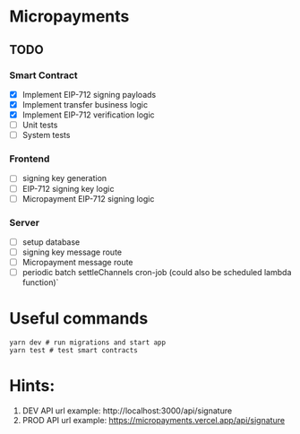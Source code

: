 # Micropayments

## TODO

### Smart Contract

- [x] Implement EIP-712 signing payloads
- [x] Implement transfer business logic
- [x] Implement EIP-712 verification logic
- [ ] Unit tests
- [ ] System tests

### Frontend

- [ ] signing key generation
- [ ] EIP-712 signing key logic
- [ ] Micropayment EIP-712 signing logic

### Server

- [ ] setup database
- [ ] signing key message route
- [ ] Micropayment message route
- [ ] periodic batch settleChannels cron-job (could also be scheduled lambda function)`

# Useful commands

```
yarn dev # run migrations and start app
yarn test # test smart contracts
```

# Hints:

1. DEV API url example: http://localhost:3000/api/signature
2. PROD API url example: https://micropayments.vercel.app/api/signature
